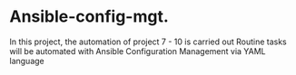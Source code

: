# Ansible-config-mgt.

In this project, the automation of project 7 - 10 is carried out
Routine tasks will be automated with Ansible Configuration Management via YAML language
